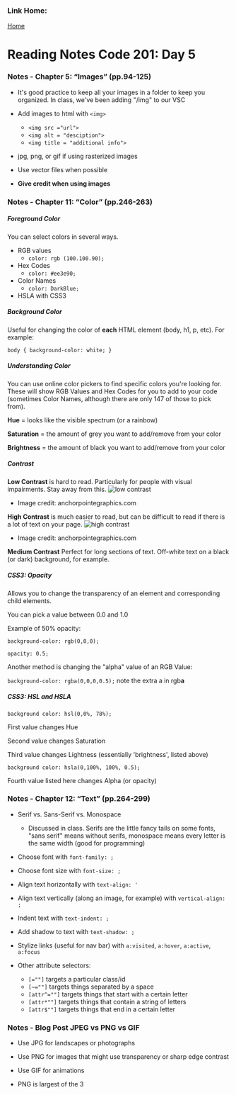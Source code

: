 ### Link Home:
[Home](README.md)

# Reading Notes Code 201: Day 5

### Notes - Chapter 5: “Images” (pp.94-125)

- It's good practice to keep all your images in a folder to keep you organized. In class, we've been adding "/img" to our VSC

- Add images to html with `<img>`
  - `<img src ="url">`
  - `<img alt = "desciption">`
  - `<img title = "additional info">`

- jpg, png, or gif if using rasterized images

- Use vector files when possible

- **Give credit when using images**

### Notes - Chapter 11: “Color” (pp.246-263)

##### Foreground Color

You can select colors in several ways.

- RGB values
  - `color: rgb (100.100.90);`
- Hex Codes
  - `color: #ee3e90;`
- Color Names
  - `color: DarkBlue;`
- HSLA with CSS3

##### Background Color

Useful for changing the color of **each** HTML element (body, h1, p, etc). For example:

`body {
    background-color: white;
}`

##### Understanding Color

You can use online color pickers to find specific colors you're looking for. These will show RGB Values and Hex Codes for you to add to your code (sometimes Color Names, although there are only 147 of those to pick from).

**Hue** = looks like the visible spectrum (or a rainbow)

**Saturation** = the amount of grey you want to add/remove from your color

**Brightness** = the amount of black you want to add/remove from your color

##### Contrast

**Low Contrast** is hard to read. Particularly for people with visual impairments. Stay away from this.
![low contrast](https://anchorpointegraphics.com/wp-content/uploads/2019/02/ColorContrastExamples-02.png)
 - Image credit: anchorpointegraphics.com 

**High Contrast** is much easier to read, but can be difficult to read if there is a lot of text on your page.
![high contrast](https://anchorpointegraphics.com/wp-content/uploads/2019/02/ColorContrastExamples-01.png)
 - Image credit: anchorpointegraphics.com 

**Medium Contrast** Perfect for long sections of text. Off-white text on a black (or dark) background, for example.

##### CSS3: Opacity

Allows you to change the transparency of an element and corresponding child elements. 

You can pick a value between 0.0 and 1.0

Example of 50% opacity:

`background-color: rgb(0,0,0);`

`opacity: 0.5;` 

Another method is changing the "alpha" value of an RGB Value:

`background-color: rgba(0,0,0,0.5);` note the extra a in rgb**a**

##### CSS3: HSL and HSLA

`background color: hsl(0,0%, 78%);`

First value changes Hue

Second value changes Saturation

Third value changes Lightness (essentially 'brightness', listed above)

`background color: hsla(0,100%, 100%, 0.5);`

Fourth value listed here changes Alpha (or opacity)

### Notes - Chapter 12: “Text” (pp.264-299)

- Serif vs. Sans-Serif vs. Monospace
  - Discussed in class. Serifs are the little fancy tails on some fonts, "sans serif" means without serifs, monospace means every letter is the same width (good for programming)

- Choose font with `font-family: ;`

- Choose font size with `font-size: ;`

- Align text horizontally with `text-align: '`

- Align text vertically (along an image, for example) with `vertical-align: ;`

- Indent text with `text-indent: ;`

- Add shadow to text with `text-shadow: ;`

- Stylize links (useful for nav bar) with `a:visited`, `a:hover`, `a:active`, `a:focus`

- Other attribute selectors:
  - `[=""]` targets a particular class/id
  - `[~=""]` targets things separated by a space
  - `[attr^=""]` targets things that start with a certain letter
  - `[attr*""]` targets things that contain a string of letters
  - `[attr$""]` targets things that end in a certain letter

### Notes - Blog Post JPEG vs PNG vs GIF

- Use JPG for landscapes or photographs
  
- Use PNG for images that might use transparency or sharp edge contrast
  
- Use GIF for animations
  
- PNG is largest of the 3